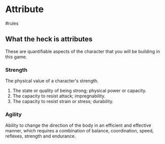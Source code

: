 # Attribute
#rules 

## What the heck is attributes

These are quantifiable aspects of the character that you will be building in this game.

### Strength

The physical value of a character's strength.

1.  The state or quality of being strong; physical power or capacity.
2.  The capacity to resist attack; impregnability.
3.  The capacity to resist strain or stress; durability.

### Agility

Ability to change the direction of the body in an efficient and effective manner, which requires a combination of balance, coordination, speed, reflexes, strength and endurance.